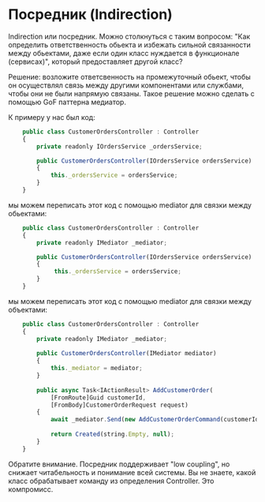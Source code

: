 # Посредник (Indirection)

Indirection или посредник. Можно столкнуться с таким вопросом:
"Как определить ответственность обьекта и избежать сильной связанности между обьектами, 
даже если один класс нуждается в функционале (сервисах)", который предоставляет другой класс?

Решение: возложите ответсвенность на промежуточный обьект,
чтобы он осуществлял связь между другими компонентами или службами,
чтобы они не были напрямую связаны. Такое решение можно сделать с помощью GoF паттерна медиатор.

К примеру у нас был код:
```js
    public class CustomerOrdersController : Controller
    {
        private readonly IOrdersService _ordersService;

        public CustomerOrdersController(IOrdersService ordersService)
        {
            this._ordersService = ordersService;
        }
    }
```

мы можем переписать этот код с помощью mediator для связки между обьектами:
```js
    public class CustomerOrdersController : Controller
    {
        private readonly IMediator _mediator;

        public CustomerOrdersController(IOrdersService ordersService)
        {
             this._ordersService = ordersService;
        }
    }
```

мы можем переписать этот код с помощью mediator для связки между объектами:
```js
    public class CustomerOrdersController : Controller
    {
        private readonly IMediator _mediator;
        
        public CustomerOrdersController(IMediator mediator)
        {
            this._mediator = mediator;
        }
        
        public async Task<IActionResult> AddCustomerOrder(
            [FromRoute]Guid customerId,
            [FromBody]CustomerOrderRequest request)
        {
            await _mediator.Send(new AddCustomerOrderCommand(customerId, request.Products));
            
            return Created(string.Empty, null);
        }
    }
```
Обратите внимание. Посредник поддерживает "low coupling", но снижает читабельность и понимание всей системы. Вы не знаете, какой класс обрабатывает команду из определения Controller. Это компромисс.

